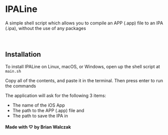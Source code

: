 # IPALine
A simple shell script which allows you to compile an APP (.app) file to an IPA (.ipa), without the use of any packages
<br><br><br>

## Installation

To install IPALine on Linux, macOS, or Windows, open up the shell script at `main.sh`

Copy all of the contents, and paste it in the terminal. Then press enter to run the commands

The application will ask for the following 3 items:
- The name of the iOS App
- The path to the APP (.app) file
and
- The path to save the IPA in

#### Made with ♡ by Brian Walczak
